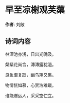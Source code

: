 # 早至凉榭观芙蕖

**作者**: 刘敞

## 诗词内容

林深池亦浅，日出光晚及。

粲粲花尚含，漙漙露犹浥。

良鱼潜复跃，幽鸟翔又集。

物情恍如慕，心赏浩难戢。

谁能赠远人，采采空伫立。


